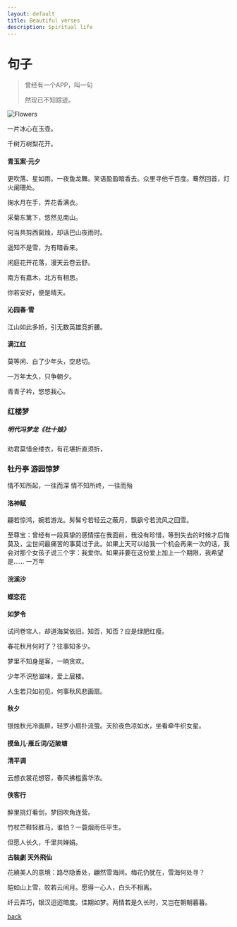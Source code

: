 ```yaml
---
layout: default
title: Beautiful verses
description: Spiritual life
---
```


# 句子

> 曾经有一个APP，叫一句
> 
> 然现已不知踪迹。

![Flowers](https://images-wixmp-ed30a86b8c4ca887773594c2.wixmp.com/f/23af6927-c37a-49c0-97d7-55fc869b7222/d6v84br-773e9846-4ebf-471c-ac4f-62c91c6a789d.jpg)

一片冰心在玉壶。

千树万树梨花开。

#### 青玉案·元夕

更吹落、星如雨。一夜鱼龙舞。笑语盈盈暗香去。众里寻他千百度。蓦然回首，灯火阑珊处。

掬水月在手，弄花香满衣。

采菊东篱下，悠然见南山。

何当共剪西窗烛，却话巴山夜雨时。

遥知不是雪，为有暗香来。

闲庭花开花落，漫天云卷云舒。

南方有嘉木，北方有相思。

你若安好，便是晴天。

#### 沁园春·雪

江山如此多娇，引无数英雄竞折腰。

#### 满江红

莫等闲、白了少年头，空悲切。

一万年太久，只争朝夕。

青青子衿，悠悠我心。

### 红楼梦

##### 明代冯梦龙《杜十娘》

劝君莫惜金缕衣，有花堪折直须折，

### 牡丹亭 游园惊梦

情不知所起，一往而深 情不知所终，一往而殆

#### 洛神赋

翩若惊鸿，婉若游龙。髣髴兮若轻云之蔽月，飘飖兮若流风之回雪。

至尊宝：曾经有一段真挚的感情摆在我面前，我没有珍惜，等到失去的时候才后悔莫及，尘世间最痛苦的事莫过于此。如果上天可以给我一个机会再来一次的话，我会对那个女孩子说三个字：我爱你。如果非要在这份爱上加上一个期限，我希望是…… 一万年

#### 浣溪沙

#### 蝶恋花

#### 如梦令

试问卷帘人，却道海棠依旧。知否，知否？应是绿肥红瘦。

春花秋月何时了？往事知多少。

梦里不知身是客，一晌贪欢。

少年不识愁滋味，爱上层楼。

人生若只如初见，何事秋风悲画扇。

#### 秋夕

银烛秋光冷画屏，轻罗小扇扑流萤。天阶夜色凉如水，坐看牵牛织女星。

#### 摸鱼儿·雁丘词/迈陂塘

#### 清平调

云想衣裳花想容，春风拂槛露华浓。

#### 侠客行

醉里挑灯看剑，梦回吹角连营。

竹杖芒鞋轻胜马，谁怕？一蓑烟雨任平生。

但愿人长久，千里共婵娟。

**古裝劇 天外飛仙**

花繞美人的意境：路尽隐香处，翩然雪海间。梅花仍犹在，雪海何处寻？

皑如山上雪，皎若云间月。愿得一心人，白头不相离。

纤云弄巧，银汉迢迢暗度。佳期如梦。两情若是久长时，又岂在朝朝暮暮。


[back](../../)
